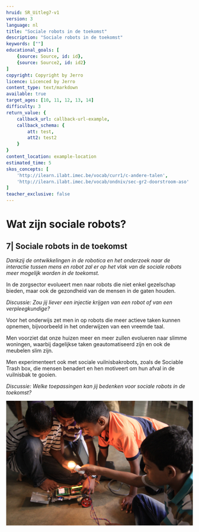 ```yaml
---
hruid: SR_Uitleg7-v1
version: 3
language: nl
title: "Sociale robots in de toekomst"
description: "Sociale robots in de toekomst"
keywords: [""]
educational_goals: [
    {source: Source, id: id}, 
    {source: Source2, id: id2}
]
copyright: Copyright by Jerro
licence: Licenced by Jerro
content_type: text/markdown
available: true
target_ages: [10, 11, 12, 13, 14]
difficulty: 3
return_value: {
    callback_url: callback-url-example,
    callback_schema: {
        att: test,
        att2: test2
    }
}
content_location: example-location
estimated_time: 5
skos_concepts: [
    'http://ilearn.ilabt.imec.be/vocab/curr1/c-andere-talen', 
    'http://ilearn.ilabt.imec.be/vocab/ondniv/sec-gr2-doorstroom-aso'
]
teacher_exclusive: false
---
```


# Wat zijn sociale robots?
## 7| Sociale robots in de toekomst

*Dankzij de ontwikkelingen in de robotica en het onderzoek naar de interactie tussen mens en robot zal er op het vlak van de sociale robots meer mogelijk worden in de toekomst.*

In de zorgsector evolueert men naar robots die niet enkel gezelschap bieden, maar ook de gezondheid van de mensen in de gaten houden.  


*Discussie:*
*Zou jij liever een injectie krijgen van een robot of van een verpleegkundige?*  


Voor het onderwijs zet men in op robots die meer actieve taken kunnen opnemen, bijvoorbeeld in het onderwijzen van een vreemde taal.

Men voorziet dat onze huizen meer en meer zullen evolueren naar slimme woningen, waarbij dagelijkse taken geautomatiseerd zijn en ook de meubelen slim zijn.

Men experimenteert ook met sociale vuilnisbakrobots, zoals de Sociable Trash box, die mensen benadert en hen motiveert om hun afval in de vuilnisbak te gooien.  


*Discussie:*
*Welke toepassingen kan jij bedenken voor sociale robots in de toekomst?*  


![© Francis wyffels](embed/Udavi.jpg "© Francis wyffels")